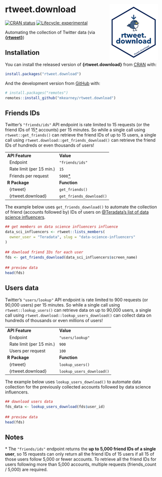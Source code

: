 
<!-- README.md is generated from README.Rmd. Please edit that file -->

# rtweet.download <img src="man/figures/logo.png" width="160px" align="right" />

<!-- badges: start -->

[![CRAN
status](https://www.r-pkg.org/badges/version/rtweet.download)](https://CRAN.R-project.org/package=rtweet.download)
[![Lifecycle:
experimental](https://img.shields.io/badge/lifecycle-experimental-orange.svg)](https://www.tidyverse.org/lifecycle/#experimental)
<!-- badges: end -->

Automating the collection of Twitter data (via
[**{rtweet}**](https://rtweet.info))

## Installation

You can install the released version of **{rtweet.download}** from
[CRAN](https://CRAN.R-project.org) with:

``` r
install.packages("rtweet.download")
```

And the development version from [GitHub](https://github.com/) with:

``` r
# install.packages("remotes")
remotes::install_github("mkearney/rtweet.download")
```

## Friends IDs

Twitter’s `"friends/ids"` API endpoint is rate limited to 15 requests
(or the friend IDs of 15[\*](#notes) accounts) per 15 minutes. So while
a single call using `rtweet::get_friends()` can retrieve the friend IDs
of up to 15 users, a single call using
`rtweet.download::get_friends_download()` can retrieve the friend IDs of
hundreds or even thousands of users\!

|                                         |                          |
| --------------------------------------- | ------------------------ |
| **API Feature**                         | **Value**                |
| <span> </span> Endpoint                 | `"friends/ids"`          |
| <span> </span> Rate limit (per 15 min.) | `15`                     |
| <span> </span> Friends per request      | `5000`[\*](#notes)       |
| **R Package**                           | **Function**             |
| <span> </span> {rtweet}                 | `get_friends()`          |
| <span> </span> {rtweet.download}        | `get_friends_download()` |

The example below uses `get_friends_download()` to automate the
collection of friend (accounts followed by) IDs of users on [@Teradata’s
list of data science
influencers](https://twitter.com/Teradata/lists/data-science-influencers/members).

``` r
## get members on data science influencers influence
data_sci_influencers <- rtweet::lists_members(
  owner_user = "Teradata", slug = "data-science-influencers"
)

## download friend IDs for each user
fds <- get_friends_download(data_sci_influencers$screen_name)

## preview data
head(fds)
```

## Users data

Twitter’s `"users/lookup"` API endpoint is rate limited to 900 requests
(or 90,000 users) per 15 minutes. So while a single call using
`rtweet::lookup_users()` can retrieve data on up to 90,000 users, a
single call using `rtweet.download::lookup_users_download()` can collect
data on hundreds of thousands or even millions of users\!

|                                         |                           |
| --------------------------------------- | ------------------------- |
| **API Feature**                         | **Value**                 |
| <span> </span> Endpoint                 | `"users/lookup"`          |
| <span> </span> Rate limit (per 15 min.) | `900`                     |
| <span> </span> Users per request        | `100`                     |
| **R Package**                           | **Function**              |
| <span> </span> {rtweet}                 | `lookup_users()`          |
| <span> </span> {rtweet.download}        | `lookup_users_download()` |

The example below uses `lookup_users_download()` to automate data
collection for the previously collected accounts followed by data
science influencers.

``` r
## download users data
fds_data <- lookup_users_download(fds$user_id)

## preview data
head(fds)
```

## Notes

\* The `"friends/ids"` endpoint returns the **up to 5,000 friend IDs of
a single user**, so 15 requests can only return all the friend IDs of 15
users if all 15 of those users follow 5,000 or fewer accounts. To
retrieve all the friend IDs for users following more than 5,000
accounts, multiple requests (friends\_count / 5,000) are required.
